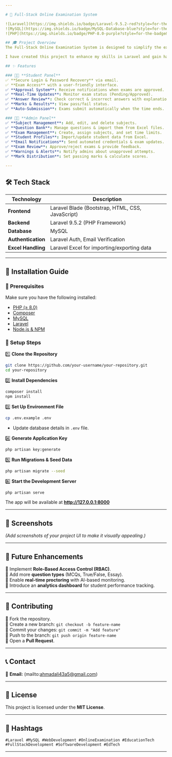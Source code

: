 ```yaml
---

# 🚀 Full-Stack Online Examination System  

![Laravel](https://img.shields.io/badge/Laravel-9.5.2-red?style=for-the-badge&logo=laravel)  
![MySQL](https://img.shields.io/badge/MySQL-Database-blue?style=for-the-badge&logo=mysql)  
![PHP](https://img.shields.io/badge/PHP-8.0-purple?style=for-the-badge&logo=php)  

## 🎓 Project Overview  
The Full-Stack Online Examination System is designed to simplify the examination process for both students and administrators. It provides a user-friendly interface for taking exams, managing subjects, handling results, and automating key processes.

I have created this project to enhance my skills in Laravel and gain hands-on experience in full-stack web development. Through this project, I have strengthened my understanding of backend logic, database management, and user authentication while implementing practical features for an online examination system.

## ✨ Features  

### 🧑‍🎓 **Student Panel**  
✅ **Secure Login & Password Recovery** via email.  
✅ **Exam Access** with a user-friendly interface.  
✅ **Approval System**: Receive notifications when exams are approved.  
✅ **Real-Time Updates**: Monitor exam status (Pending/Approved).  
✅ **Answer Review**: Check correct & incorrect answers with explanations.  
✅ **Marks & Results**: View pass/fail status.  
✅ **Auto-Submission**: Exams submit automatically when the time ends.  

### 👨‍💼 **Admin Panel**  
✅ **Subject Management**: Add, edit, and delete subjects.  
✅ **Question Bank**: Manage questions & import them from Excel files.  
✅ **Exam Management**: Create, assign subjects, and set time limits.  
✅ **Student Profiles**: Import/update student data from Excel.  
✅ **Email Notifications**: Send automated credentials & exam updates.  
✅ **Exam Review**: Approve/reject exams & provide feedback.  
✅ **Warnings & Alerts**: Notify admins about unapproved attempts.  
✅ **Mark Distribution**: Set passing marks & calculate scores.  

---
```


## 🛠️ Tech Stack  

| Technology | Description |
|------------|------------|
| **Frontend** | Laravel Blade (Bootstrap, HTML, CSS, JavaScript) |
| **Backend** | Laravel 9.5.2 (PHP Framework) |
| **Database** | MySQL |
| **Authentication** | Laravel Auth, Email Verification |
| **Excel Handling** | Laravel Excel for importing/exporting data |

---

## 🚀 Installation Guide  

### 🔹 **Prerequisites**  
Make sure you have the following installed:  
- [PHP (≥ 8.0)](https://www.php.net/downloads)  
- [Composer](https://getcomposer.org/)  
- [MySQL](https://dev.mysql.com/downloads/)  
- [Laravel](https://laravel.com/docs/9.x)  
- [Node.js & NPM](https://nodejs.org/en/)  

### 🔹 **Setup Steps**  

1️⃣ **Clone the Repository**  
```sh
git clone https://github.com/your-username/your-repository.git
cd your-repository
```  

2️⃣ **Install Dependencies**  
```sh
composer install
npm install
```  

3️⃣ **Set Up Environment File**  
```sh
cp .env.example .env
```  
- Update database details in `.env` file.  

4️⃣ **Generate Application Key**  
```sh
php artisan key:generate
```  

5️⃣ **Run Migrations & Seed Data**  
```sh
php artisan migrate --seed
```  

6️⃣ **Start the Development Server**  
```sh
php artisan serve
```  
The app will be available at **http://127.0.0.1:8000**  

---

## 📸 Screenshots  
_(Add screenshots of your project UI to make it visually appealing.)_  

---

## 📌 Future Enhancements  
🚀 Implement **Role-Based Access Control (RBAC)**.  
🚀 Add more **question types** (MCQs, True/False, Essay).  
🚀 Enable **real-time proctoring** with AI-based monitoring.  
🚀 Introduce an **analytics dashboard** for student performance tracking.  

---

## 🤝 Contributing  
🔹 Fork the repository.  
🔹 Create a new branch: `git checkout -b feature-name`  
🔹 Commit your changes: `git commit -m "Add feature"`  
🔹 Push to the branch: `git push origin feature-name`  
🔹 Open a **Pull Request**.  

---

## 📞 Contact  
📧 **Email:** (mailto:ahmadali43a5@gmail.com)  

---

## 📜 License  
This project is licensed under the **MIT License**.  

---

## 🔖 Hashtags  
`#Laravel #MySQL #WebDevelopment #OnlineExamination #EducationTech #FullStackDevelopment #SoftwareDevelopment #EdTech`  

---
